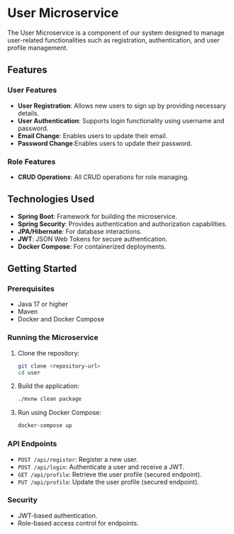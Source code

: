 # User Microservice

The User Microservice is a component of our system designed to manage user-related functionalities such as registration, authentication, and user profile management.

## Features

### User Features

- **User Registration**: Allows new users to sign up by providing necessary details.
- **User Authentication**: Supports login functionality using username and password.
- **Email Change**: Enables users to update their email.
- **Password Change**:Enables users to update their password.

### Role Features

- **CRUD Operations**: All CRUD operations for role managing.

## Technologies Used

- **Spring Boot**: Framework for building the microservice.
- **Spring Security**: Provides authentication and authorization capabilities.
- **JPA/Hibernate**: For database interactions.
- **JWT**: JSON Web Tokens for secure authentication.
- **Docker Compose**: For containerized deployments.

## Getting Started

### Prerequisites

- Java 17 or higher
- Maven
- Docker and Docker Compose

### Running the Microservice

1. Clone the repository:

   ```bash
   git clone <repository-url>
   cd user
   ```

2. Build the application:

   ```bash
   ./mvnw clean package
   ```

3. Run using Docker Compose:

   ```bash
   docker-compose up
   ```

### API Endpoints

- `POST /api/register`: Register a new user.
- `POST /api/login`: Authenticate a user and receive a JWT.
- `GET /api/profile`: Retrieve the user profile (secured endpoint).
- `PUT /api/profile`: Update the user profile (secured endpoint).

### Security

- JWT-based authentication.
- Role-based access control for endpoints.

